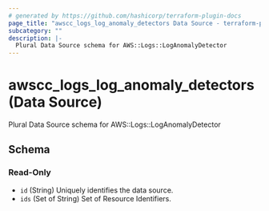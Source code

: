 ```yaml
---
# generated by https://github.com/hashicorp/terraform-plugin-docs
page_title: "awscc_logs_log_anomaly_detectors Data Source - terraform-provider-awscc"
subcategory: ""
description: |-
  Plural Data Source schema for AWS::Logs::LogAnomalyDetector
---
```


# awscc_logs_log_anomaly_detectors (Data Source)

Plural Data Source schema for AWS::Logs::LogAnomalyDetector



<!-- schema generated by tfplugindocs -->
## Schema

### Read-Only

- `id` (String) Uniquely identifies the data source.
- `ids` (Set of String) Set of Resource Identifiers.
